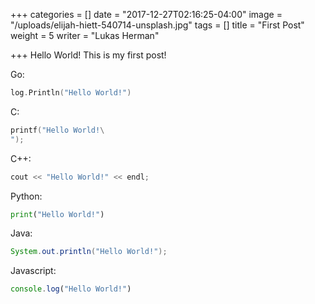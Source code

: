 +++
categories = []
date = "2017-12-27T02:16:25-04:00"
image = "/uploads/elijah-hiett-540714-unsplash.jpg"
tags = []
title = "First Post"
weight = 5
writer = "Lukas Herman"

+++
Hello World! This is my first post!

Go:
```go
log.Println("Hello World!")
```

C:
```c
printf("Hello World!\
");
```

C++:
```c++
cout << "Hello World!" << endl;
```

Python:
```python
print("Hello World!")
```

Java:
```java
System.out.println("Hello World!");
```


Javascript:
```javascript
console.log("Hello World!")
```